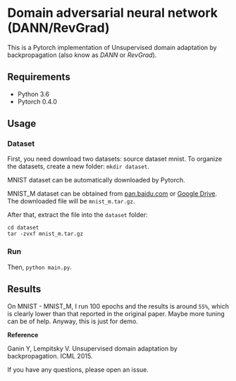 # Domain adversarial neural network (DANN/RevGrad)

This is a Pytorch implementation of Unsupervised domain adaptation by backpropagation (also know as *DANN* or *RevGrad*).

## Requirements

- Python 3.6
- Pytorch 0.4.0

## Usage

### Dataset

First, you need download two datasets: source dataset mnist. To organize the datasets, create a new folder: `mkdir dataset`.

MNIST dataset can be automatically downloaded by Pytorch.

MNIST_M dataset can be obtained from [pan.baidu.com](https://pan.baidu.com/s/1eShdX0u) or [Google Drive](https://drive.google.com/open?id=0B_tExHiYS-0veklUZHFYT19KYjg). The downloaded file will be `mnist_m.tar.gz`.

After that, extract the file into the `dataset` folder:

```
cd dataset
tar -zvxf mnist_m.tar.gz
```

### Run

Then, `python main.py`.

## Results

On MNIST - MNIST_M, I run 100 epochs and the results is around `55%`, which is clearly lower than that reported in the original paper. Maybe more tuning can be of help. Anyway, this is just for demo.

**Reference**

Ganin Y, Lempitsky V. Unsupervised domain adaptation by backpropagation. ICML 2015.

If you have any questions, please open an issue.